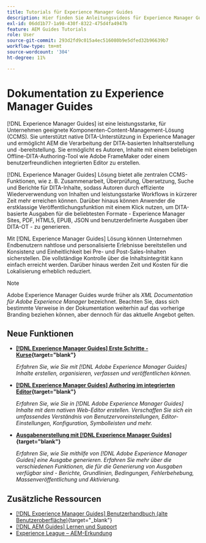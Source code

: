 ```yaml
---
title: Tutorials für Experience Manager Guides
description: Hier finden Sie Anleitungsvideos für Experience Manager Guides (früher XML Documentation for Adobe Experience Manager). Erfahren Sie mehr über die native DITA-Unterstützung und das strukturierte Authoring in Experience Manager.
exl-id: 06dd1b77-1a98-430f-8322-475d4fa4947b
feature: AEM Guides Tutorials
role: User
source-git-commit: 293d2fd9c015a4ec516080b9e5dfed32b96639b7
workflow-type: tm+mt
source-wordcount: '304'
ht-degree: 11%

---
```


# Dokumentation zu Experience Manager Guides

[!DNL Experience Manager Guides] ist eine leistungsstarke, für Unternehmen geeignete Komponenten-Content-Management-Lösung (CCMS). Sie unterstützt native DITA-Unterstützung in Experience Manager und ermöglicht AEM die Verarbeitung der DITA-basierten Inhaltserstellung und -bereitstellung. Sie ermöglicht es Autoren, Inhalte mit einem beliebigen Offline-DITA-Authoring-Tool wie Adobe FrameMaker oder einem benutzerfreundlichen integrierten Editor zu erstellen.

[!DNL Experience Manager Guides] Lösung bietet alle zentralen CCMS-Funktionen, wie z. B. Zusammenarbeit, Überprüfung, Übersetzung, Suche und Berichte für DITA-Inhalte, sodass Autoren durch effiziente Wiederverwendung von Inhalten und leistungsstarke Workflows in kürzerer Zeit mehr erreichen können. Darüber hinaus können Anwender die erstklassige Veröffentlichungsfunktion mit einem Klick nutzen, um DITA-basierte Ausgaben für die beliebtesten Formate - Experience Manager Sites, PDF, HTML5, EPUB, JSON und benutzerdefinierte Ausgaben über DITA-OT - zu generieren.

Mit [!DNL Experience Manager Guides] Lösung können Unternehmen Endbenutzern nahtlose und personalisierte Erlebnisse bereitstellen und Konsistenz und Einheitlichkeit bei Pre- und Post-Sales-Inhalten sicherstellen. Die vollständige Kontrolle über die Inhaltsintegrität kann einfach erreicht werden. Darüber hinaus werden Zeit und Kosten für die Lokalisierung erheblich reduziert.

>[!NOTE]
> 
> Adobe Experience Manager Guides wurde früher als _XML Documentation für Adobe Experience Manager_ bezeichnet. Beachten Sie, dass sich bestimmte Verweise in der Dokumentation weiterhin auf das vorherige Branding beziehen können, aber dennoch für das aktuelle Angebot gelten.

## Neue Funktionen

* **[[!DNL Experience Manager Guides] Erste Schritte - Kurse](https://experienceleague.adobe.com/docs/experience-manager-guides-learn/videos/getting-started/overview.html?lang=de){target="blank"}**

  _Erfahren Sie, wie Sie mit [!DNL Adobe Experience Manager Guides] Inhalte erstellen, organisieren, verfassen und veröffentlichen können._

* **[[!DNL Experience Manager Guides] Authoring im integrierten Editor](https://experienceleague.adobe.com/docs/experience-manager-guides-learn/videos/advanced-user-guide/overview.html?lang=de){target="blank"}**

  _Erfahren Sie, wie Sie in [!DNL Adobe Experience Manager Guides] Inhalte mit dem nativen Web-Editor erstellen. Verschaffen Sie sich ein umfassendes Verständnis von Benutzervoreinstellungen, Editor-Einstellungen, Konfiguration, Symbolleisten und mehr._

* **[Ausgabenerstellung mit [!DNL Experience Manager Guides]](https://experienceleague.adobe.com/docs/experience-manager-guides-learn/videos/output-generation/overview.html?lang=de){target="blank"}**

  _Erfahren Sie, wie Sie mithilfe von [!DNL Adobe Experience Manager Guides] eine Ausgabe generieren. Erfahren Sie mehr über die verschiedenen Funktionen, die für die Generierung von Ausgaben verfügbar sind - Berichte, Grundlinien, Bedingungen, Fehlerbehebung, Massenveröffentlichung und Aktivierung._


## Zusätzliche Ressourcen

* [[!DNL Experience Manager Guides] Benutzerhandbuch (alte Benutzeroberfläche)](https://experienceleague.adobe.com/de/docs/experience-manager-guides/using-old-ui/overview){target="_blank"}
* [[!DNL AEM Guides] Lernen und Support](https://helpx.adobe.com/support/xml-documentation-for-experience-manager.html)
* [Experience League – AEM-Erkundung](https://business.adobe.com/de/products/experience-manager/adobe-experience-manager.html)

